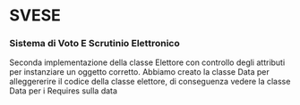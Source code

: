 # SVESE
### Sistema di Voto E Scrutinio Elettronico

Seconda implementazione della classe Elettore con controllo degli attributi per instanziare un oggetto corretto.
Abbiamo creato la classe Data per alleggererire il codice della classe elettore, di conseguenza vedere la classe Data per i Requires sulla data